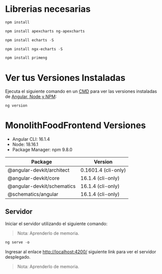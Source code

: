 # Librerias necesarias

```powershell
npm install
```

```powershell
npm install apexcharts ng-apexcharts
```

```powershell
npm install echarts -S
```

```powershell
npm install ngx-echarts -S
```

```powershell
npm install primeng
```

# Ver tus Versiones Instaladas

Ejecuta el siguiente comando en un [CMD]() para ver las versiones instaladas de [Angular, Node y NPM]():

```powershell
ng version
```

# MonolithFoodFrontend Versiones

- Angular CLI: 16.1.4
- Node: 18.16.1
- Package Manager: npm 9.8.0

| Package                    | Version             |
| -------------------------- | ------------------- |
| @angular-devkit/architect  | 0.1601.4 (cli-only) |
| @angular-devkit/core       | 16.1.4 (cli-only)   |
| @angular-devkit/schematics | 16.1.4 (cli-only)   |
| @schematics/angular        | 16.1.4 (cli-only)   |

## Servidor

Iniciar el servidor utilizando el siguiente comando:

> Nota: Aprenderlo de memoria.

```powershell
ng serve -o
```

Ingresar al enlace [http://localhost:4200/](http://localhost:4200/) siguiente link para ver el servidor desplegado.

> Nota: Aprenderlo de memoria.
